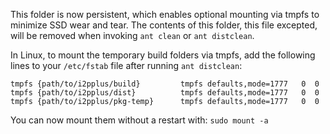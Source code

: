 This folder is now persistent, which enables optional mounting via tmpfs to
minimize SSD wear and tear. The contents of this folder, this file excepted,
will be removed when invoking `ant clean` or `ant distclean`.

In Linux, to mount the temporary build folders via tmpfs, add the following
lines to your `/etc/fstab` file after running `ant distclean`:


`tmpfs {path/to/i2pplus/build}         tmpfs defaults,mode=1777   0  0`\
`tmpfs {path/to/i2pplus/dist}          tmpfs defaults,mode=1777   0  0`\
`tmpfs {path/to/i2pplus/pkg-temp}      tmpfs defaults,mode=1777   0  0`

You can now mount them without a restart with: `sudo mount -a`
